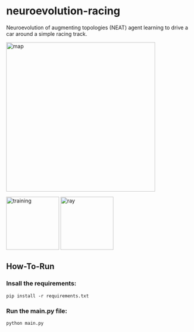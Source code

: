 # neuroevolution-racing
Neuroevolution of augmenting topologies (NEAT) agent learning to drive a car around a simple racing track.

<img src="imgs/preview/car-driving.gif" alt="map" width="400">
<p>
  <img src="imgs/preview/training3.png" alt="training" height="142">
  <img src="imgs/preview/ray-casting.png" alt="ray" height="142">
</p>



## How-To-Run

### Insall the requirements:

    pip install -r requirements.txt


### Run the main.py file:

    python main.py
